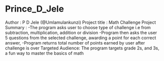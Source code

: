 # Prince_D_Jele
Author          : P D Jele  (@Umlamulankunzi)
Project title   : Math Challenge
Project Summary : -The program asks user to choose type of challenge i.e from
                  subtraction, multiplication, addition or division
                  -Program then asks the user 5 questions from the selected
                  challenge, awarding a point for each correct answer,
                  -Program returns total number of points earned by user after
                  challenge is over
Targeted Audience: The program targets grade 2s, and 3s, a fun way to master the
                   basics of math
